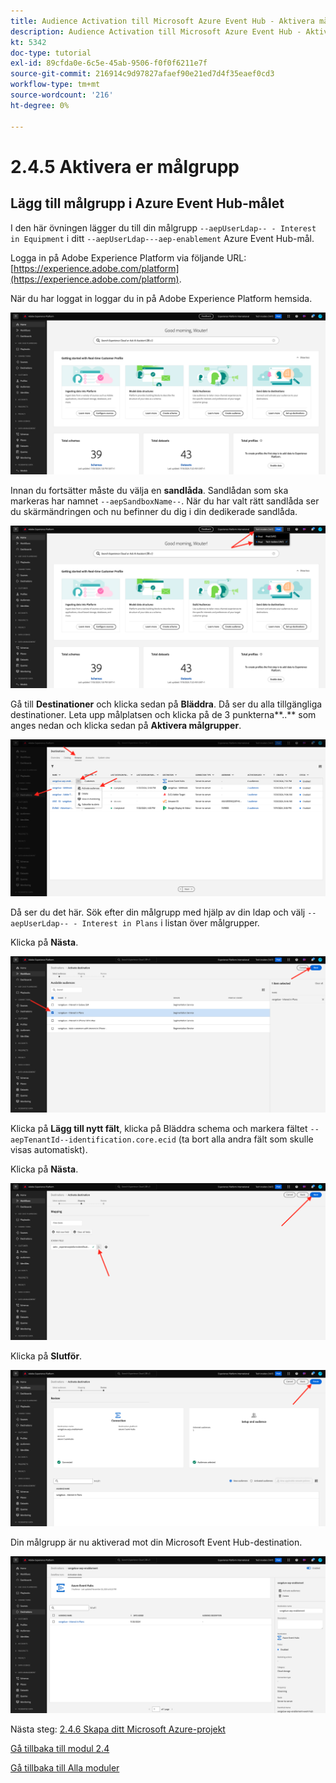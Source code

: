 ```yaml
---
title: Audience Activation till Microsoft Azure Event Hub - Aktivera målgrupp
description: Audience Activation till Microsoft Azure Event Hub - Aktivera målgrupp
kt: 5342
doc-type: tutorial
exl-id: 89cfda0e-6c5e-45ab-9506-f0f0f6211e7f
source-git-commit: 216914c9d97827afaef90e21ed7d4f35eaef0cd3
workflow-type: tm+mt
source-wordcount: '216'
ht-degree: 0%

---
```


# 2.4.5 Aktivera er målgrupp

## Lägg till målgrupp i Azure Event Hub-målet

I den här övningen lägger du till din målgrupp `--aepUserLdap-- - Interest in Equipment` i ditt `--aepUserLdap---aep-enablement` Azure Event Hub-mål.

Logga in på Adobe Experience Platform via följande URL: [https://experience.adobe.com/platform](https://experience.adobe.com/platform).

När du har loggat in loggar du in på Adobe Experience Platform hemsida.

![Datainmatning](./../../../modules/datacollection/module1.2/images/home.png)

Innan du fortsätter måste du välja en **sandlåda**. Sandlådan som ska markeras har namnet ``--aepSandboxName--``. När du har valt rätt sandlåda ser du skärmändringen och nu befinner du dig i din dedikerade sandlåda.

![Datainmatning](./../../../modules/datacollection/module1.2/images/sb1.png)

Gå till **Destinationer** och klicka sedan på **Bläddra**. Då ser du alla tillgängliga destinationer. Leta upp målplatsen och klicka på de 3 punkterna**..** som anges nedan och klicka sedan på **Aktivera målgrupper**.

![5-01-select-destination.png](./images/501selectdestination.png)

Då ser du det här. Sök efter din målgrupp med hjälp av din ldap och välj `--aepUserLdap-- - Interest in Plans` i listan över målgrupper.

Klicka på **Nästa**.

![5-04-select-segment.png](./images/504selectsegment.png)

Klicka på **Lägg till nytt fält**, klicka på Bläddra schema och markera fältet `--aepTenantId--identification.core.ecid` (ta bort alla andra fält som skulle visas automatiskt).

Klicka på **Nästa**.

![5-05-select-attributes.png](./images/505selectattributes.png)

Klicka på **Slutför**.

![5-06-destination-finish.png](./images/506destinationfinish.png)

Din målgrupp är nu aktiverad mot din Microsoft Event Hub-destination.

![5-07-destination-segment-added.png](./images/507destinationsegmentadded.png)

Nästa steg: [2.4.6 Skapa ditt Microsoft Azure-projekt](./ex6.md)

[Gå tillbaka till modul 2.4](./segment-activation-microsoft-azure-eventhub.md)

[Gå tillbaka till Alla moduler](./../../../overview.md)
